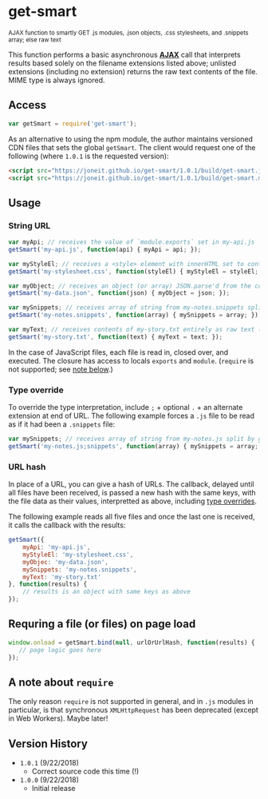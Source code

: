# get-smart
<sup>AJAX function to smartly GET .js modules, .json objects, .css stylesheets, and .snippets array; else raw text</sup>

This function performs a basic asynchronous [**AJAX**](https://en.wikipedia.org/wiki/Ajax_(programming)) call that interprets results based solely on the filename extensions listed above; unlisted extensions (including no extension) returns the raw text contents of the file. MIME type is always ignored.

## Access

```js
var getSmart = require('get-smart');
```

As an alternative to using the npm module, the author maintains versioned CDN files that sets the global `getSmart`. The client would request one of the following (where `1.0.1` is the requested version):
```html
<script src="https://joneit.github.io/get-smart/1.0.1/build/get-smart.js"></script>
<script src="https://joneit.github.io/get-smart/1.0.1/build/get-smart.min.js"></script>
```

## Usage

### String URL
```js
var myApi; // receives the value of `module.exports` set in my-api.js
getSmart('my-api.js', function(api) { myApi = api; });

var myStyleEl; // receives a <style> element with innerHTML set to contents of my-stylesheet.css
getSmart('my-stylesheet.css', function(styleEl) { myStyleEl = styleEl; });

var myObject; // receives an object (or array) JSON.parse'd from the contents of my-data.json
getSmart('my-data.json', function(json) { myObject = json; });

var mySnippets; // receives array of string from my-notes.snippets split by getSmart.snip ("\n// ---snip---\n")
getSmart('my-notes.snippets', function(array) { mySnippets = array; });

var myText; // receives contents of my-story.txt entirely as raw text (any other extension or no extension)
getSmart('my-story.txt', function(text) { myText = text; });
```

In the case of JavaScript files, each file is read in, closed over, and executed.
The closure has access to locals `exports` and `module`.
(`require` is not supported; see [note below](#a-note-about-require).)

### Type override
To override the type interpretation, include `;` + optional `.` + an alternate extension at end of URL. The following example forces a `.js` file to be read as if it had been a `.snippets` file:
```js
var mySnippets; // receives array of string from my-notes.js split by getSmart.snip ("\n// ---snip---\n")
getSmart('my-notes.js;snippets', function(array) { mySnippets = array; });
```

### URL hash
In place of a URL, you can give a hash of URLs. The callback, delayed until all files have been received, is passed a new hash with the same keys, with the file data as their values, interpretted as above, including [type overrides](#type=override).

The following example reads all five files and once the last one is received, it calls the callback with the results:
```js
getSmart({
    myApi: 'my-api.js',
    myStyleEl: 'my-stylesheet.css',
    myObjec: 'my-data.json',
    mySnippets: 'my-notes.snippets',
    myText: 'my-story.txt'
}, function(results) {
    // results is an object with same keys as above
});
```

## Requring a file (or files) on page load
```js
window.onload = getSmart.bind(null, urlOrUrlHash, function(results) {
   // page logic goes here
});
```

## A note about `require`
The only reason `require` is not supported in general, and in `.js` modules in particular, is that synchronous `XMLHttpRequest` has been deprecated (except in Web Workers). Maybe later!

## Version History
* `1.0.1` (9/22/2018)
   * Correct source code this time (!)
* `1.0.0` (9/22/2018)
   * Initial release